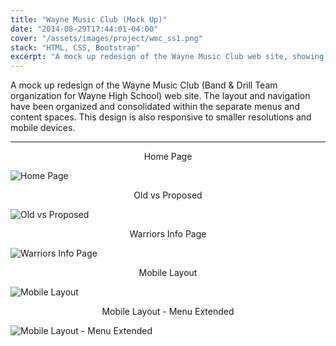 ```yaml
---
title: "Wayne Music Club (Mock Up)"
date: "2014-08-29T17:44:01-04:00"
cover: "/assets/images/project/wmc_ss1.png"
stack: "HTML, CSS, Bootstrap"
excerpt: "A mock up redesign of the Wayne Music Club web site, showing an optimal organization for links and content."
---
```


A mock up redesign of the Wayne Music Club (Band & Drill Team organization for Wayne High School) web site. The layout and navigation have been organized and consolidated within the separate menus and content spaces. This design is also responsive to smaller resolutions and mobile devices.

---

<center>Home Page</center>

![Home Page](/assets/images/project/wmc_ss1.png)

<center>Old vs Proposed</center>

![Old vs Proposed](/assets/images/project/wmc_ss2.png)

<center>Warriors Info Page</center>

![Warriors Info Page](/assets/images/project/wmc_ss3.png)

<center>Mobile Layout</center>

![Mobile Layout](/assets/images/project/wmc_ss4.png)

<center>Mobile Layout - Menu Extended</center>

![Mobile Layout - Menu Extended](/assets/images/project/wmc_ss5.png)
